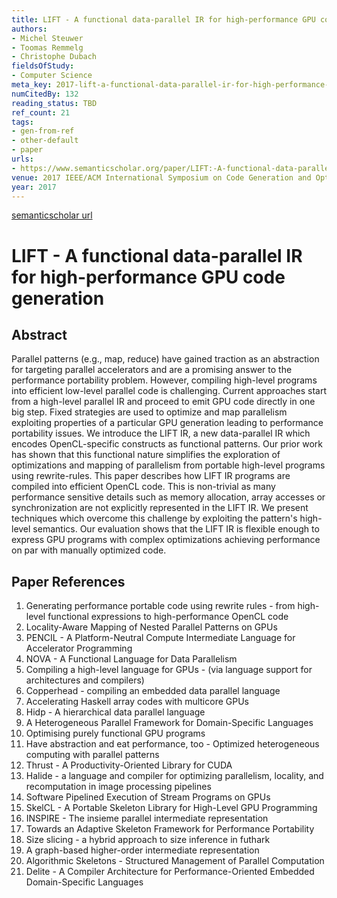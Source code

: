 ```yaml
---
title: LIFT - A functional data-parallel IR for high-performance GPU code generation
authors:
- Michel Steuwer
- Toomas Remmelg
- Christophe Dubach
fieldsOfStudy:
- Computer Science
meta_key: 2017-lift-a-functional-data-parallel-ir-for-high-performance-gpu-code-generation
numCitedBy: 132
reading_status: TBD
ref_count: 21
tags:
- gen-from-ref
- other-default
- paper
urls:
- https://www.semanticscholar.org/paper/LIFT:-A-functional-data-parallel-IR-for-GPU-code-Steuwer-Remmelg/aa3553beb4bfa0793a4bed05704e35412342800e?sort=total-citations
venue: 2017 IEEE/ACM International Symposium on Code Generation and Optimization (CGO)
year: 2017
---
```


[semanticscholar url](https://www.semanticscholar.org/paper/LIFT:-A-functional-data-parallel-IR-for-GPU-code-Steuwer-Remmelg/aa3553beb4bfa0793a4bed05704e35412342800e?sort=total-citations)

# LIFT - A functional data-parallel IR for high-performance GPU code generation

## Abstract

Parallel patterns (e.g., map, reduce) have gained traction as an abstraction for targeting parallel accelerators and are a promising answer to the performance portability problem. However, compiling high-level programs into efficient low-level parallel code is challenging. Current approaches start from a high-level parallel IR and proceed to emit GPU code directly in one big step. Fixed strategies are used to optimize and map parallelism exploiting properties of a particular GPU generation leading to performance portability issues. We introduce the LIFT IR, a new data-parallel IR which encodes OpenCL-specific constructs as functional patterns. Our prior work has shown that this functional nature simplifies the exploration of optimizations and mapping of parallelism from portable high-level programs using rewrite-rules. This paper describes how LIFT IR programs are compiled into efficient OpenCL code. This is non-trivial as many performance sensitive details such as memory allocation, array accesses or synchronization are not explicitly represented in the LIFT IR. We present techniques which overcome this challenge by exploiting the pattern's high-level semantics. Our evaluation shows that the LIFT IR is flexible enough to express GPU programs with complex optimizations achieving performance on par with manually optimized code.

## Paper References

1. Generating performance portable code using rewrite rules - from high-level functional expressions to high-performance OpenCL code
2. Locality-Aware Mapping of Nested Parallel Patterns on GPUs
3. PENCIL - A Platform-Neutral Compute Intermediate Language for Accelerator Programming
4. NOVA - A Functional Language for Data Parallelism
5. Compiling a high-level language for GPUs - (via language support for architectures and compilers)
6. Copperhead - compiling an embedded data parallel language
7. Accelerating Haskell array codes with multicore GPUs
8. Hidp - A hierarchical data parallel language
9. A Heterogeneous Parallel Framework for Domain-Specific Languages
10. Optimising purely functional GPU programs
11. Have abstraction and eat performance, too - Optimized heterogeneous computing with parallel patterns
12. Thrust - A Productivity-Oriented Library for CUDA
13. Halide - a language and compiler for optimizing parallelism, locality, and recomputation in image processing pipelines
14. Software Pipelined Execution of Stream Programs on GPUs
15. SkelCL - A Portable Skeleton Library for High-Level GPU Programming
16. INSPIRE - The insieme parallel intermediate representation
17. Towards an Adaptive Skeleton Framework for Performance Portability
18. Size slicing - a hybrid approach to size inference in futhark
19. A graph-based higher-order intermediate representation
20. Algorithmic Skeletons - Structured Management of Parallel Computation
21. Delite - A Compiler Architecture for Performance-Oriented Embedded Domain-Specific Languages
